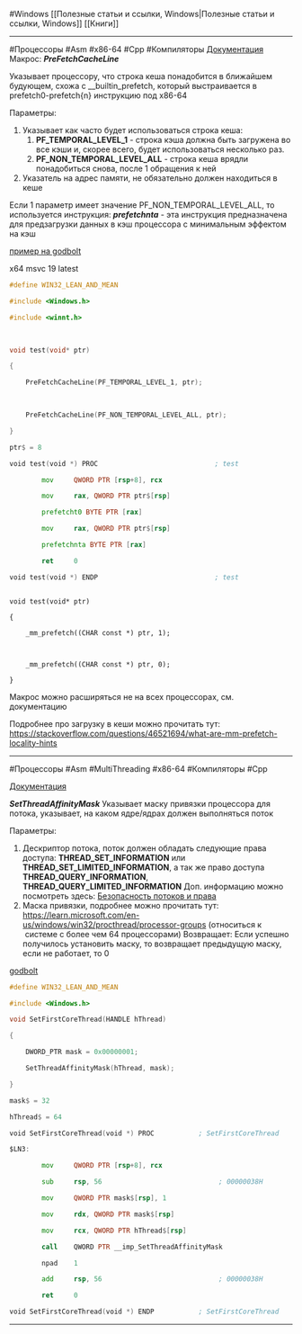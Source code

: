 #Windows
[[Полезные статьи и ссылки, Windows|Полезные статьи и ссылки, Windows]]
[[Книги]]

___
#Процессоры #Asm #x86-64 #Cpp #Компиляторы 
[Документация](https://learn.microsoft.com/en-us/windows/win32/api/winnt/nf-winnt-prefetchcacheline)
Макрос:  ***PreFetchCacheLine***

Указывает процессору, что строка кеша понадобится в ближайшем будующем, схожа с \__builtin_prefetch, который выстраивается в prefetch0-prefetch{n} инструкцию под x86-64

Параметры:
1) Указывает как часто будет использоваться строка кеша:
	1) **PF_TEMPORAL_LEVEL_1** - строка кэша должна быть загружена во все кэши и, скорее всего, будет использоваться несколько раз.
	2) **PF_NON_TEMPORAL_LEVEL_ALL** - строка кеша врядли понадобиться снова, после 1 обращения к ней
2) Указатель на адрес памяти, не обязательно должен находиться в кеше
   
Если 1 параметр имеет значение PF_NON_TEMPORAL_LEVEL_ALL, то используется инструкция:
***prefetchnta***  - эта инструкция предназначена для предзагрузки данных в кэш процессора с минимальным эффектом на кэш

[пример на godbolt](https://godbolt.org/z/1qYKM1T5s)

x64 msvc 19 latest

```cpp
#define WIN32_LEAN_AND_MEAN

#include <Windows.h>

#include <winnt.h>

  

void test(void* ptr)

{

    PreFetchCacheLine(PF_TEMPORAL_LEVEL_1, ptr);

  

    PreFetchCacheLine(PF_NON_TEMPORAL_LEVEL_ALL, ptr);

}
```

```asm
ptr$ = 8

void test(void *) PROC                             ; test

        mov     QWORD PTR [rsp+8], rcx

        mov     rax, QWORD PTR ptr$[rsp]

        prefetcht0 BYTE PTR [rax]

        mov     rax, QWORD PTR ptr$[rsp]

        prefetchnta BYTE PTR [rax]

        ret     0

void test(void *) ENDP                             ; test

```

```preprocessor

void test(void* ptr)

{

    _mm_prefetch((CHAR const *) ptr, 1);

  

    _mm_prefetch((CHAR const *) ptr, 0);

}

```

Макрос можно расширяться не на всех процессорах, см. документацию

Подробнее про загрузку в кеши можно прочитать тут:
https://stackoverflow.com/questions/46521694/what-are-mm-prefetch-locality-hints

___

#Процессоры #Asm #MultiThreading #x86-64 #Компиляторы #Cpp 

[Документация](https://learn.microsoft.com/en-us/windows/win32/api/winbase/nf-winbase-setthreadaffinitymask)

***SetThreadAffinityMask***
Указывает маску привязки процессора для потока, указывает, на каком ядре/ядрах должен выполняться поток

Параметры:
1) Дескриптор потока, поток должен обладать следующие права доступа:
   **THREAD_SET_INFORMATION** или **THREAD_SET_LIMITED_INFORMATION**, а так же право доступа **THREAD_QUERY_INFORMATION**, **THREAD_QUERY_LIMITED_INFORMATION**
   Доп. информацию можно посмотреть здесь: [Безопасность потоков и права](https://learn.microsoft.com/en-us/windows/desktop/ProcThread/thread-security-and-access-rights)
2) Маска привязки, подробнее можно прочитать тут: https://learn.microsoft.com/en-us/windows/win32/procthread/processor-groups (относиться к  системе с более чем 64 процессорами)
Возвращает:
Если успешно получилось установить маску, то возвращает предыдущую маску, если не работает, то 0
   
   
[godbolt](https://godbolt.org/z/ar1WvTxMd)

```cpp
#define WIN32_LEAN_AND_MEAN

#include <Windows.h>

void SetFirstCoreThread(HANDLE hThread)

{

    DWORD_PTR mask = 0x00000001;

    SetThreadAffinityMask(hThread, mask);

}
```

```asm
mask$ = 32

hThread$ = 64

void SetFirstCoreThread(void *) PROC           ; SetFirstCoreThread

$LN3:

        mov     QWORD PTR [rsp+8], rcx

        sub     rsp, 56                             ; 00000038H

        mov     QWORD PTR mask$[rsp], 1

        mov     rdx, QWORD PTR mask$[rsp]

        mov     rcx, QWORD PTR hThread$[rsp]

        call    QWORD PTR __imp_SetThreadAffinityMask

        npad    1

        add     rsp, 56                             ; 00000038H

        ret     0

void SetFirstCoreThread(void *) ENDP           ; SetFirstCoreThread
```

___